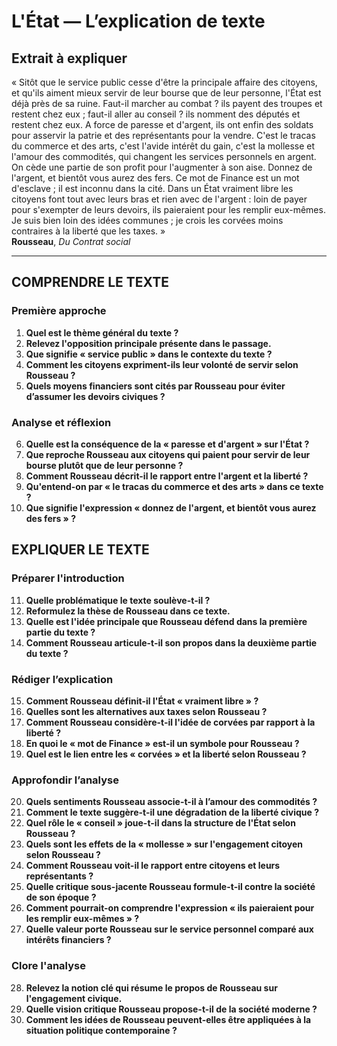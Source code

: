 # L'État — L’explication de texte

## Extrait à expliquer
« Sitôt que le service public cesse d'être la principale affaire des citoyens, et qu'ils aiment mieux servir de leur bourse que de leur personne, l'État est déjà près de sa ruine. Faut-il marcher au combat ? ils payent des troupes et restent chez eux ; faut-il aller au conseil ? ils nomment des députés et restent chez eux. A force de paresse et d'argent, ils ont enfin des soldats pour asservir la patrie et des représentants pour la vendre. C'est le tracas du commerce et des arts, c'est l'avide intérêt du gain, c'est la mollesse et l'amour des commodités, qui changent les services personnels en argent. On cède une partie de son profit pour l'augmenter à son aise. Donnez de l'argent, et bientôt vous aurez des fers. Ce mot de Finance est un mot d'esclave ; il est inconnu dans la cité. Dans un État vraiment libre les citoyens font tout avec leurs bras et rien avec de l'argent : loin de payer pour s'exempter de leurs devoirs, ils paieraient pour les remplir eux-mêmes. Je suis bien loin des idées communes ; je crois les corvées moins contraires à la liberté que les taxes. »  
**Rousseau**, *Du Contrat social*

---

## COMPRENDRE LE TEXTE

### Première approche

1. **Quel est le thème général du texte ?**  
2. **Relevez l'opposition principale présente dans le passage.**  
3. **Que signifie « service public » dans le contexte du texte ?**  
4. **Comment les citoyens expriment-ils leur volonté de servir selon Rousseau ?**  
5. **Quels moyens financiers sont cités par Rousseau pour éviter d’assumer les devoirs civiques ?**  

### Analyse et réflexion

6. **Quelle est la conséquence de la « paresse et d'argent » sur l'État ?**  
7. **Que reproche Rousseau aux citoyens qui paient pour servir de leur bourse plutôt que de leur personne ?**  
8. **Comment Rousseau décrit-il le rapport entre l'argent et la liberté ?**  
9. **Qu'entend-on par « le tracas du commerce et des arts » dans ce texte ?**  
10. **Que signifie l'expression « donnez de l'argent, et bientôt vous aurez des fers » ?**  

## EXPLIQUER LE TEXTE

### Préparer l'introduction

11. **Quelle problématique le texte soulève-t-il ?**  
12. **Reformulez la thèse de Rousseau dans ce texte.**  
13. **Quelle est l'idée principale que Rousseau défend dans la première partie du texte ?**  
14. **Comment Rousseau articule-t-il son propos dans la deuxième partie du texte ?**  

### Rédiger l’explication

15. **Comment Rousseau définit-il l'État « vraiment libre » ?**  
16. **Quelles sont les alternatives aux taxes selon Rousseau ?**  
17. **Comment Rousseau considère-t-il l'idée de corvées par rapport à la liberté ?**  
18. **En quoi le « mot de Finance » est-il un symbole pour Rousseau ?**  
19. **Quel est le lien entre les « corvées » et la liberté selon Rousseau ?**  

### Approfondir l’analyse

20. **Quels sentiments Rousseau associe-t-il à l’amour des commodités ?**  
21. **Comment le texte suggère-t-il une dégradation de la liberté civique ?**  
22. **Quel rôle le « conseil » joue-t-il dans la structure de l'État selon Rousseau ?**  
23. **Quels sont les effets de la « mollesse » sur l'engagement citoyen selon Rousseau ?**  
24. **Comment Rousseau voit-il le rapport entre citoyens et leurs représentants ?**  
25. **Quelle critique sous-jacente Rousseau formule-t-il contre la société de son époque ?**  
26. **Comment pourrait-on comprendre l'expression « ils paieraient pour les remplir eux-mêmes » ?**  
27. **Quelle valeur porte Rousseau sur le service personnel comparé aux intérêts financiers ?**  

### Clore l'analyse

28. **Relevez la notion clé qui résume le propos de Rousseau sur l'engagement civique.**  
29. **Quelle vision critique Rousseau propose-t-il de la société moderne ?**  
30. **Comment les idées de Rousseau peuvent-elles être appliquées à la situation politique contemporaine ?**  